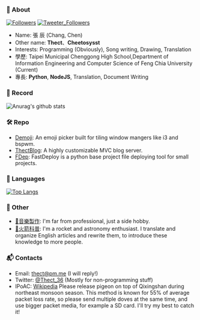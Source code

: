 ### 🤔 About
[![Followers](https://img.shields.io/github/followers/cheetosysst?style=flat-square)](https://shields.io)
[![Tweeter_Followers](https://img.shields.io/twitter/follow/Thect_36?style=flat-square)]()
- Name: 張 辰 (Chang, Chen)
- Other name: **Thect**、**Cheetosysst**
- Interests: Programming (Obviously), Song writing, Drawing, Translation
- 學歷: Taipei Municipal Chenggong High School,Department of Information Engineering and Computer Science of Feng Chia University (Current)
- 專長: **Python**, **NodeJS**, Translation, Document Writing

### 🔗 Record
![Anurag's github stats](https://github-readme-stats.vercel.app/api?username=cheetosysst&count_private=true&show_icons=true&bg_color=222629&icon_color=6b6e70&text_color=86c232&title_color=61892f&hide_title=true&include_all_commits=true)   

### 🛠 Repo
- [Demoji](https://github.com/cheetosysst/demoji):
An emoji picker built for tiling window mangers like i3 and bspwm.
- [ThectBlog](https://github.com/cheetosysst/ThectBlog):
A highly customizable MVC blog server.
- [FDep](https://github.com/cheetosysst/FDep):
FastDeploy is a python base project file deploying tool for small projects.

### 🔨 Languages
[![Top Langs](https://github-readme-stats.vercel.app/api/top-langs/?username=cheetosysst&layout=compact&hide=html&bg_color=222629&icon_color=6b6e70&text_color=86c232&title_color=86c232)](https://github.com/anuraghazra/github-readme-stats)

### 🎨 Other
- [🎵音樂製作](https://www.youtube.com/thect): I'm far from professional, just a side hobby.
- [🚀火箭科普](https://hackmd.io/@Thect): I'm a rocket and astronomy enthusiast. I translate and organize English articles and rewrite them, to introduce these knowledge to more people.

### 📬 Contacts
- Email: [thect@pm.me](mailto:thect@pm.me) (I will reply!)
- Twitter: [@Thect_36](https://twitter.com/Thect_36) (Mostly for non-programming stuff)
- IPoAC: [Wikipedia](https://zh.wikipedia.org/wiki/%E4%BB%A5%E9%B8%9F%E7%B1%BB%E4%B8%BA%E8%BD%BD%E4%BD%93%E7%9A%84%E7%BD%91%E9%99%85%E5%8D%8F%E8%AE%AE) Please release pigeon on top of Qixingshan during northeast monsoon season. This method is known for 55% of average packet loss rate, so please send multiple doves at the same time, and use bigger packet media, for example a SD card. I'll try my best to catch it!

